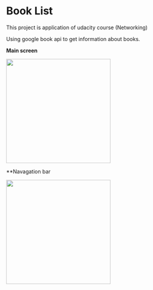 # Book List
This project is application of udacity course (Networking)

Using google book api to get information about books.

**Main screen**

<img src="https://user-images.githubusercontent.com/32216396/99804700-167d1a00-2b44-11eb-936f-b69cf3ad543b.png" width="280">


**Navagation bar

<img src="(https://user-images.githubusercontent.com/32216396/99805215-d4a0a380-2b44-11eb-803c-794eae5db92c.png" width="280">
